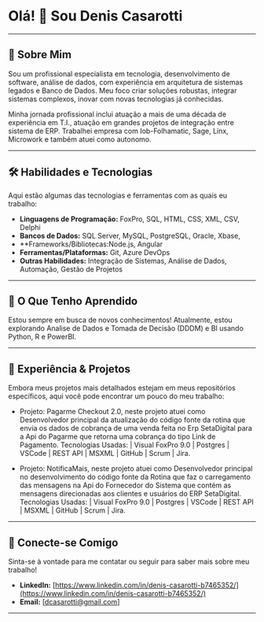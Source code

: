 # Olá! 👋 Sou Denis Casarotti

---

## 🚀 Sobre Mim

Sou um profissional especialista em tecnologia, desenvolvimento de software, análise de dados, com experiência em arquitetura de sistemas legados e Banco de Dados. Meu foco criar soluções robustas, integrar sistemas complexos, inovar com novas tecnologias já conhecidas.

Minha jornada profissional inclui atuação a mais de uma década de experiência em T.I., atuação em grandes projetos de integração entre sistema de ERP. Trabalhei empresa com Iob-Folhamatic, Sage, Linx, Microwork e também atuei como autonomo.

---

## 🛠️ Habilidades e Tecnologias

Aqui estão algumas das tecnologias e ferramentas com as quais eu trabalho:

* **Linguagens de Programação:** FoxPro, SQL, HTML, CSS, XML, CSV, Delphi
* **Bancos de Dados:** SQL Server, MySQL, PostgreSQL, Oracle, Xbase, 
* **Frameworks/Bibliotecas:Node.js, Angular
* **Ferramentas/Plataformas:** Git, Azure DevOps
* **Outras Habilidades:** Integração de Sistemas, Análise de Dados, Automação, Gestão de Projetos

---

## 🌱 O Que Tenho Aprendido

Estou sempre em busca de novos conhecimentos! Atualmente, estou explorando Analise de Dados e Tomada de Decisão (DDDM) e BI usando Python, R e PowerBI.

---

## 💼 Experiência & Projetos

Embora meus projetos mais detalhados estejam em meus repositórios específicos, aqui você pode encontrar um pouco do meu trabalho:

* Projeto: Pagarme Checkout 2.0, neste projeto atuei como Desenvolvedor principal da atualização do código fonte da rotina que envia os dados de cobrança de uma venda feita no Erp SetaDigital para a Api do Pagarme que          retorna uma cobrança do tipo Link de Pagamento.
  Tecnologias Usadas: | Visual FoxPro 9.0 | Postgres | VSCode | REST API | MSXML | GitHub | Scrum | Jira.

* Projeto: NotificaMais, neste projeto atuei como Desenvolvedor principal no desenvolvimento do código fonte da Rotina que faz o carregamento das mensagens na Api do Fornecedor do Sistema que contém as mensagens                direcionadas aos clientes e usuários do ERP SetaDigital.
  Tecnologias Usadas: | Visual FoxPro 9.0 | Postgres | VSCode | REST API | MSXML | GitHub | Scrum | Jira.

---

## 🤝 Conecte-se Comigo

Sinta-se à vontade para me contatar ou seguir para saber mais sobre meu trabalho!

* **LinkedIn:** [https://www.linkedin.com/in/denis-casarotti-b7465352/](https://www.linkedin.com/in/denis-casarotti-b7465352/)
* **Email:** [dcasarotti@gmail.com]
---
